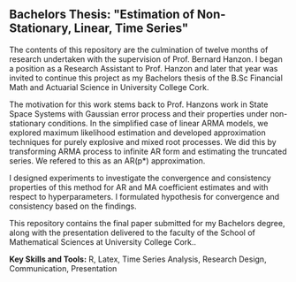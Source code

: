 ## Bachelors Thesis: "Estimation of Non-Stationary, Linear, Time Series"

The contents of this repository are the culmination of twelve months of research undertaken with the supervision of Prof. Bernard Hanzon. I began a position as a Research Assistant to Prof. Hanzon and later that year was invited to continue this project as my Bachelors thesis of the B.Sc Financial Math and Actuarial Science in University College Cork. 

The motivation for this work stems back to Prof. Hanzons work in State Space Systems with Gaussian error process and their properties under non-stationary conditions. In the simplified case of linear ARMA models, we explored maximum likelihood estimation and developed approximation techniques for purely explosive and mixed root processes. We did this by transforming ARMA process to infinite AR form and estimating the truncated series. We refered to this as an AR(p*) approximation. 

I designed experiments to investigate the convergence and consistency properties of this method for AR and MA coefficient estimates and with respect to hyperparameters. I formulated hypothesis for convergence and consistency based on the findings. 

This repository contains the final paper submitted for my Bachelors degree, along with the presentation delivered to the faculty of the School of Mathematical Sciences at University College Cork.. 

**Key Skills and Tools:** R, Latex, Time Series Analysis, Research Design, Communication, Presentation

